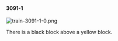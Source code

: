#### 3091-1
![train-3091-1-0.png](https://github.com/lil-lab/nlvr/raw/master/nlvr/train/images/14/train-3091-1-0.png "train-3091-1-0.png")

There is a black block above a yellow block.